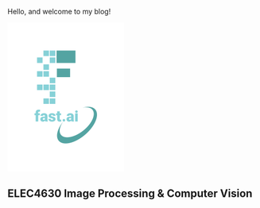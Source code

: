 Hello, and welcome to my blog! 

![Image of fast.ai logo](logo.png)

## ELEC4630 Image Processing & Computer Vision
